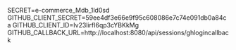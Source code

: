 SECRET=e-commerce_Mdb_1ld0sd
GITHUB_CLIENT_SECRET=59ee4df3e66e9f95c608086e7c74e091db0a84ca
GITHUB_CLIENT_ID=Iv23lirfI6qp3cYBKkMg
GITHUB_CALLBACK_URL=http://localhost:8080/api/sessions/ghlogincallback